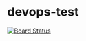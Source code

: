 # devops-test

[![Board Status](https://dev.azure.com/merca-bouvet/05c013b2-4853-404a-954d-6b66939e80e0/e3894908-bddb-418e-b162-98390799f013/_apis/work/boardbadge/39fd0ee7-a7f3-4319-8b3e-a8e3a6f420b7?columnOptions=1)](https://dev.azure.com/merca-bouvet/05c013b2-4853-404a-954d-6b66939e80e0/_boards/board/t/e3894908-bddb-418e-b162-98390799f013/Microsoft.RequirementCategory/)
